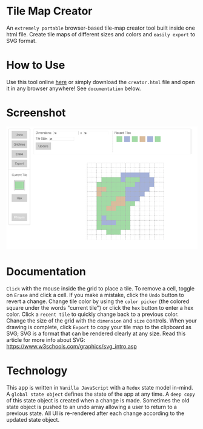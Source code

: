 # Tile Map Creator

An `extremely portable` browser-based tile-map creator tool built inside one html file. Create tile maps of different sizes and colors and `easily export` to SVG format.

# How to Use

Use this tool online [here](https://strawstack.github.io/TileMapCreator/) or simply download the `creator.html` file and open it in any browser anywhere! See `documentation` below. 

# Screenshot

[![](./screenshot.png)](https://strawstack.github.io/TileMapCreator/)

# Documentation

`Click` with the mouse inside the grid to place a tile. To remove a cell, toggle on `Erase` and click a cell. If you make a mistake, click the `Undo` button to revert a change. Change tile color by using the `color picker` (the colored square under the words "current tile") or click the `hex` button to enter a hex color. Click a `recent tile` to quickly change back to a previous color. Change the size of the grid with the `dimension` and `size` controls. When your drawing is complete, click `Export` to copy your tile map to the clipboard as SVG; SVG is a format that can be rendered clearly at any size. Read this article for more info about SVG: https://www.w3schools.com/graphics/svg_intro.asp

# Technology

This app is written in `Vanilla JavaScript` with a `Redux` state model in-mind. A `global state object` defines the state of the app at any time. A `deep copy` of this state object is created when a change is made. Sometimes the old state object is pushed to an undo array allowing a user to return to a previous state. All UI is re-rendered after each change according to the updated state object.
